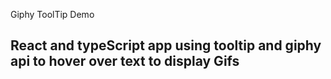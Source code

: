 Giphy ToolTip Demo

## React and typeScript app using tooltip and giphy api to hover over text to display Gifs
